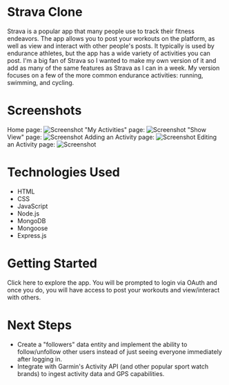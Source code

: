 # Strava Clone

Strava is a popular app that many people use to track their fitness endeavors. The app allows you to post your workouts on the platform, as well as view and interact with other people's posts. It typically is used by endurance athletes, but the app has a wide variety of activities you can post. I'm a big fan of Strava so I wanted to make my own version of it and add as many of the same features as Strava as I can in a week. My version focuses on a few of the more common endurance activities: running, swimming, and cycling.

# Screenshots
Home page:
![Screenshot](https://imgur.com/EHhNpnd)
"My Activities" page:
![Screenshot](https://imgur.com/LlgzAaf)
"Show View" page:
![Screenshot](https://imgur.com/2zmmDQK)
Adding an Activity page:
![Screenshot](https://imgur.com/VGrsoH8)
Editing an Activity page:
![Screenshot](https://imgur.com/OW9np4f)

# Technologies Used
- HTML
- CSS
- JavaScript
- Node.js
- MongoDB
- Mongoose
- Express.js

# Getting Started
Click here to explore the app. 
You will be prompted to login via OAuth and once you do, you will have access to post your workouts and view/interact with others.

# Next Steps
- Create a "followers" data entity and implement the ability to follow/unfollow other users instead of just seeing everyone immediately after logging in.
- Integrate with Garmin's Activity API (and other popular sport watch brands) to ingest activity data and GPS capabilities.